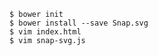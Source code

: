 ```shell-session
$ bower init
$ bower install --save Snap.svg
$ vim index.html
$ vim snap-svg.js
```
